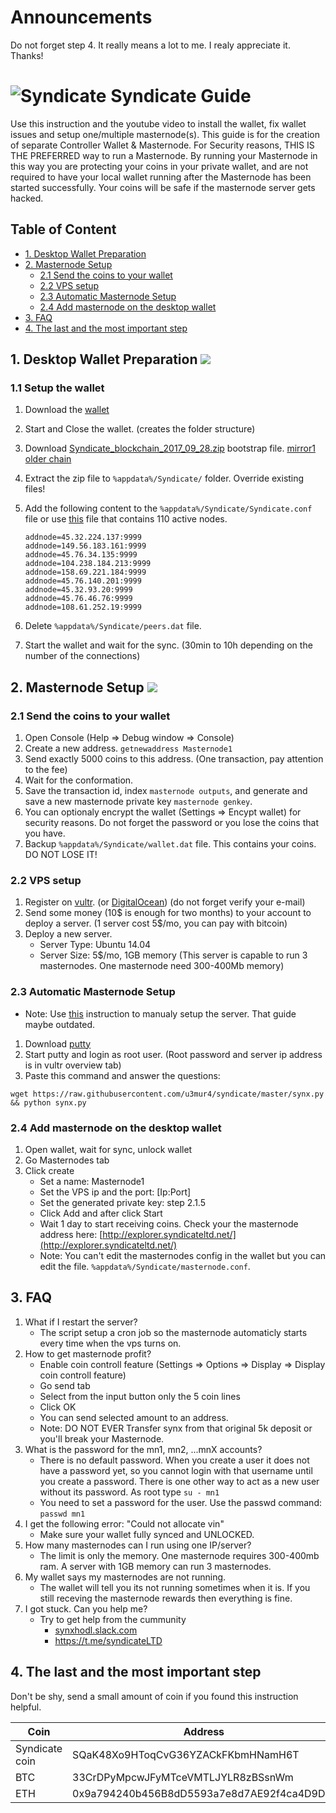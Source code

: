 # Announcements
Do not forget step 4. It really means a lot to me. I realy appreciate it. Thanks!

# ![Syndicate](https://raw.githubusercontent.com/u3mur4/syndicate/master/logo.png) Syndicate Guide

Use this instruction and the youtube video to install the wallet, fix wallet issues and setup one/multiple masternode(s).
This guide is for the creation of separate Controller Wallet & Masternode.
For Security reasons, THIS IS THE PREFERRED way to run a Masternode. By running your Masternode in this way you are protecting
your coins in your private wallet, and are not required to have your local wallet running after the Masternode has been started successfully.
Your coins will be safe if the masternode server gets hacked.

## Table of Content
* [1. Desktop Wallet Preparation](#1-desktop-wallet-preparation-)
* [2. Masternode Setup](#2-masternode-setup-)
	* [2.1 Send the coins to your wallet](#21-send-the-coins-to-your-wallet)
	* [2.2 VPS setup](#22-vps-setup)
	* [2.3 Automatic Masternode Setup](#23-automatic-masternode-setup)
	* [2.4 Add masternode on the desktop wallet](#24-add-masternode-on-the-desktop-wallet)
* [3. FAQ](#3-faq)
* [4. The last and the most important step](#4-the-last-and-the-most-important-step)

## 1. Desktop Wallet Preparation <a href="https://www.youtube.com/watch?v=CtnJlrl-kU0" target="_blank"><img src="https://i.imgur.com/SY3eO38.png"></a>

### 1.1 Setup the wallet
1. Download the [wallet](https://mega.nz/#!srpBkKyL!iUNsdLXDRiimHhkG-iNDFe8tEv5m70L1TWePHFnSkHQ)
1. Start and Close the wallet. (creates the folder structure)
1. Download [Syndicate_blockchain_2017_09_28.zip](https://transfer.sh/13BiaI/Syndicate_blockchain_2017_09_28.zip) bootstrap file. [mirror1](https://mega.nz/#!M3gjwTIY!3HQ_K6Wu98ekkoHPxURa9bjREh_SufhUFwlAnDy4fAg) [older chain](http://108.61.216.160/cryptochainer.chains/chains/Syndicate_blockchain.zip)
1. Extract the zip file to `%appdata%/Syndicate/` folder. Override existing files!
1. Add the following content to the `%appdata%/Syndicate/Syndicate.conf` file or use [this](https://pastebin.com/raw/p5r7zdaX) file that contains 110 active nodes.

    ```
    addnode=45.32.224.137:9999
    addnode=149.56.183.161:9999
    addnode=45.76.34.135:9999
    addnode=104.238.184.213:9999
    addnode=158.69.221.184:9999
    addnode=45.76.140.201:9999
    addnode=45.32.93.20:9999
    addnode=45.76.46.76:9999
    addnode=108.61.252.19:9999
    ```

1. Delete `%appdata%/Syndicate/peers.dat` file.
1. Start the wallet and wait for the sync. (30min to 10h depending on the number of the connections)
	
## 2. Masternode Setup <a href="https://www.youtube.com/watch?v=-Lt-ifQxS-w" target="_blank"><img src="https://i.imgur.com/SY3eO38.png"></a>

### 2.1 Send the coins to your wallet
1. Open Console (Help => Debug window => Console)
1. Create a new address. `getnewaddress Masternode1`
1. Send exactly 5000 coins to this address. (One transaction, pay attention to the fee)
1. Wait for the conformation.
1. Save the transaction id, index `masternode outputs`, and generate and save a new masternode private key `masternode genkey`.
1. You can optionaly encrypt the wallet (Settings => Encypt wallet) for security reasons. Do not forget the password or you lose the coins that you have.
1. Backup `%appdata%/Syndicate/wallet.dat` file. This contains your coins. DO NOT LOSE IT!

### 2.2 VPS setup
1. Register on [vultr](https://www.vultr.com/?ref=7205683). (or [DigitalOcean](https://m.do.co/c/93892c483019)) (do not forget verify your e-mail)
1. Send some money (10$ is enough for two months) to your account to deploy a server. (1 server cost 5$/mo, you can pay with bitcoin)
1. Deploy a new server.
    - Server Type: Ubuntu 14.04  
    - Server Size: 5$/mo, 1GB memory (This server is capable to run 3 masternodes. One masternode need 300-400Mb memory)

### 2.3 Automatic Masternode Setup
- Note: Use [this](https://github.com/u3mur4/syndicate/blob/master/MANUAL_SETUP.md) instruction to manualy setup the server. That guide maybe outdated.
1. Download [putty](https://the.earth.li/~sgtatham/putty/latest/w64/putty-64bit-0.70-installer.msi)
1. Start putty and login as root user. (Root password and server ip address is in vultr overview tab)
1. Paste this command and answer the questions:
```
wget https://raw.githubusercontent.com/u3mur4/syndicate/master/synx.py && python synx.py
```

### 2.4 Add masternode on the desktop wallet

1. Open wallet, wait for sync, unlock wallet
1. Go Masternodes tab
1. Click create
	- Set a name: Masternode1
	- Set the VPS ip and the port: [Ip:Port]
	- Set the generated private key: step 2.1.5
	- Click Add and after click Start
	- Wait 1 day to start receiving coins. Check your the masternode address here: [http://explorer.syndicateltd.net/](http://explorer.syndicateltd.net/)
	- Note: You can't edit the masternodes config in the wallet but you can edit the file. `%appdata%/Syndicate/masternode.conf`.

## 3. FAQ

1. What if I restart the server?
	- The script setup a cron job so the masternode automaticly starts every time when the vps turns on.
1. How to get masternode profit?
	- Enable coin controll feature (Settings => Options => Display => Display coin controll feature)
	- Go send tab
	- Select from the input button only the 5 coin lines
	- Click OK
	- You can send selected amount to an address.
	- Note: DO NOT EVER Transfer synx from that original 5k deposit or you'll break your Masternode.
1. What is the password for the mn1, mn2, ...mnX accounts?
	- There is no default password. When you create a user it does not have a password yet, so you cannot login with that username until you create a password. There is one other way to act as a new user without its password. As root type `su - mn1`
	- You need to set a password for the user. Use the passwd command: `passwd mn1`
1. I get the following error: "Could not allocate vin"
	- Make sure your wallet fully synced and UNLOCKED.
1. How many masternodes can I run using one IP/server?
	- The limit is only the memory. One masternode requires 300-400mb ram. A server with 1GB memory can run 3 masternodes.
1. My wallet says my masternodes are not running.
	- The wallet will tell you its not running sometimes when it is. If you still receving the masternode rewards then everything is fine.
1. I got stuck. Can you help me?
	- Try to get help from the cummunity
		- [synxhodl.slack.com](https://synxhodl.slack.com)
		- [https://t.me/syndicateLTD ](https://t.me/syndicateLTD )

## 4. The last and the most important step

Don't be shy, send a small amount of coin if you found this instruction helpful.

| Coin           | Address  |
| ---------------| ---------|
| Syndicate coin | SQaK48Xo9HToqCvG36YZACkFKbmHNamH6T |
| BTC 			 | 33CrDPyMpcwJFyMTceVMTLJYLR8zBSsnWm  |
| ETH 			 | 0x9a794240b456B8dD5593a7e8d7AE92f4ca4D9D2f |

	
